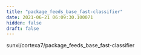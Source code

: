 ```yaml
---
title: "package_feeds_base_fast-classifier"
date: 2021-06-21 06:09:30.100071
hidden: false
draft: false
---
```


sunxi/cortexa7/package_feeds_base_fast-classifier

